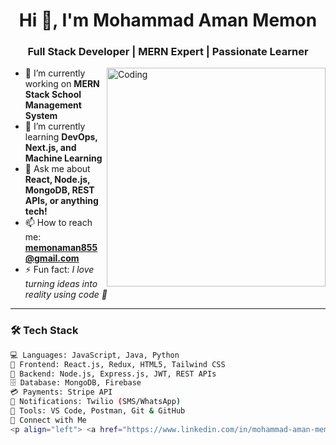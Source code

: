 <h1 align="center">Hi 👋, I'm Mohammad Aman Memon</h1>
<h3 align="center">Full Stack Developer | MERN Expert | Passionate Learner</h3>

<img align="right" alt="Coding" width="350" src="https://cdn.dribbble.com/users/1162077/screenshots/3848914/programmer.gif">

- 🔭 I’m currently working on **MERN Stack School Management System**
- 🌱 I’m currently learning **DevOps, Next.js, and Machine Learning**
- 💬 Ask me about **React, Node.js, MongoDB, REST APIs, or anything tech!**
- 📫 How to reach me: **memonaman855@gmail.com**
- ⚡ Fun fact: *I love turning ideas into reality using code 🚀*

---

### 🛠️ Tech Stack

```bash
💻 Languages: JavaScript, Java, Python
🧰 Frontend: React.js, Redux, HTML5, Tailwind CSS
🧪 Backend: Node.js, Express.js, JWT, REST APIs
🗄️ Database: MongoDB, Firebase
💳 Payments: Stripe API
💬 Notifications: Twilio (SMS/WhatsApp)
🔧 Tools: VS Code, Postman, Git & GitHub
🔗 Connect with Me
<p align="left"> <a href="https://www.linkedin.com/in/mohammad-aman-memon/" target="blank"> <img align="center" src="https://cdn.jsdelivr.net/gh/devicons/devicon/icons/linkedin/linkedin-original.svg" alt="linkedin" height="30" width="30" /> </a> &nbsp; <a href="mailto:memonaman855@gmail.com" target="blank"> <img align="center" src="https://cdn-icons-png.flaticon.com/512/732/732200.png" alt="email" height="30" width="30" /> </a> </p> 
